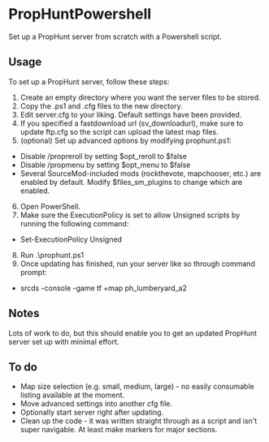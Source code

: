 # PropHuntPowershell
Set up a PropHunt server from scratch with a Powershell script.

## Usage
To set up a PropHunt server, follow these steps:

1. Create an empty directory where you want the server files to be stored.
2. Copy the .ps1 and .cfg files to the new directory.
3. Edit server.cfg to your liking. Default settings have been provided.
4. If you specified a fastdownload url (sv_downloadurl), make sure to update ftp.cfg so the script can upload the latest map files.
5. (optional) Set up advanced options by modifying prophunt.ps1:
  * Disable /propreroll by setting $opt_reroll to $false
  * Disable /propmenu by setting $opt_menu to $false
  * Several SourceMod-included mods (rockthevote, mapchooser, etc.) are enabled by default. Modify $files_sm_plugins to change which are enabled.
6. Open PowerShell.
7. Make sure the ExecutionPolicy is set to allow Unsigned scripts by running the following command:
  * Set-ExecutionPolicy Unsigned
8. Run .\prophunt.ps1
9. Once updating has finished, run your server like so through command prompt:
  * srcds -console -game tf +map ph_lumberyard_a2


## Notes
Lots of work to do, but this should enable you to get an updated PropHunt server set up with minimal effort.

## To do
* Map size selection (e.g. small, medium, large) - no easily consumable listing available at the moment.
* Move advanced settings into another cfg file.
* Optionally start server right after updating.
* Clean up the code - it was written straight through as a script and isn't super navigable. At least make markers for major sections.
